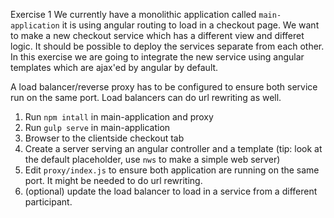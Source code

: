 Exercise 1
We currently have a monolithic application called `main-application` it is using angular routing to load in a checkout page. We want to make a new checkout service which has a different view and differet logic. It should be possible to deploy the services separate from each other. In this exercise we are going to integrate the new service using angular templates which are ajax'ed by angular by default.

A load balancer/reverse proxy has to be configured to ensure both service run on the same port. Load balancers can do url rewriting as well.

1. Run `npm intall` in main-application and proxy
2. Run `gulp serve` in main-application
3. Browser to the clientside checkout tab
4. Create a server serving an angular controller and a template (tip: look at the default placeholder, use `nws` to make a simple web server)
5. Edit `proxy/index.js` to ensure both application are running on the same port. It might be needed to do url rewriting.
6. (optional) update the load balancer to load in a service from a different participant.
